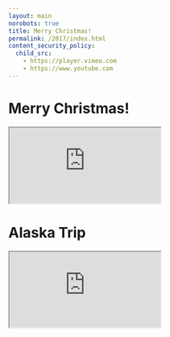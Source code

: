 ```yaml
---
layout: main
norobots: true
title: Merry Christmas!
permalink: /2017/index.html
content_security_policy:
  child_src:
    - https://player.vimeo.com
    - https://www.youtube.com
---
```


# Merry Christmas!

<div class="video is-16-by-9">
  <iframe src="https://player.vimeo.com/video/195380303?byline=0&title=0&color=dc322f" allowfullscreen></iframe>
</div>

# Alaska Trip

<div class="video is-16-by-9">
  <iframe src="https://www.youtube.com/embed/bamK2_5ZY_Y?rel=0&amp;showinfo=0" allowfullscreen></iframe>
</div>
